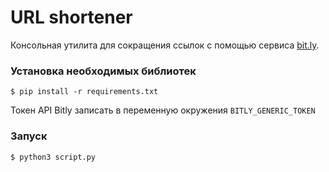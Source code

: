 # URL shortener

Консольная утилита для сокращения ссылок с помощью сервиса [bit.ly](https://bit.ly).


### Установка необходимых библиотек
```
$ pip install -r requirements.txt
```

Токен API Bitly записать в переменную окружения `BITLY_GENERIC_TOKEN`


### Запуск
```
$ python3 script.py
```
